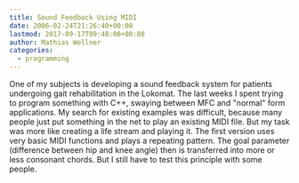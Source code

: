 ```yaml
---
title: Sound Feedback Using MIDI
date: 2006-02-24T21:26:40+00:00
lastmod: 2017-09-17T09:48:00+00:00
author: Mathias Wellner
categories:
  - programming
---
```

One of my subjects is developing a sound feedback system for patients undergoing gait rehabilitation in the Lokomat. The last weeks I spent trying to program something with C++, swaying between MFC and "normal" form applications. My search for existing examples was difficult, because many people just put something in the net to play an existing MIDI file. But my task was more like creating a life stream and playing it. The first version uses very basic MIDI functions and plays a repeating pattern. The goal parameter (difference between hip and knee angle) then is transferred into more or less consonant chords. But I still have to test this principle with some people.
